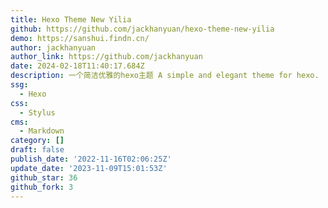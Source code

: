 ```yaml
---
title: Hexo Theme New Yilia
github: https://github.com/jackhanyuan/hexo-theme-new-yilia
demo: https://sanshui.findn.cn/
author: jackhanyuan
author_link: https://github.com/jackhanyuan
date: 2024-02-18T11:40:17.684Z
description: 一个简洁优雅的hexo主题 A simple and elegant theme for hexo.
ssg:
  - Hexo
css:
  - Stylus
cms:
  - Markdown
category: []
draft: false
publish_date: '2022-11-16T02:06:25Z'
update_date: '2023-11-09T15:01:53Z'
github_star: 36
github_fork: 3
---
```

